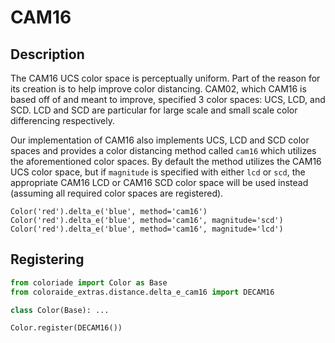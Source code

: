 # CAM16

## Description

The CAM16 UCS color space is perceptually uniform. Part of the reason for its creation is to help improve color
distancing. CAM02, which CAM16 is based off of and meant to improve, specified 3 color spaces: UCS, LCD, and SCD. LCD
and SCD are particular for large scale and small scale color differencing respectively.

Our implementation of CAM16 also implements UCS, LCD and SCD color spaces and provides a color distancing method called
`cam16` which utilizes the aforementioned color spaces. By default the method utilizes the CAM16 UCS color space, but
if `magnitude` is specified with either `lcd` or `scd`, the appropriate CAM16 LCD or CAM16 SCD color space will be used
instead (assuming all required color spaces are registered).

```playground
Color('red').delta_e('blue', method='cam16')
Color('red').delta_e('blue', method='cam16', magnitude='scd')
Color('red').delta_e('blue', method='cam16', magnitude='lcd')
```

## Registering

```py
from coloriade import Color as Base
from coloraide_extras.distance.delta_e_cam16 import DECAM16

class Color(Base): ...

Color.register(DECAM16())
```
